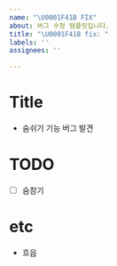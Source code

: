 ```yaml
---
name: "\U0001F41B FIX"
about: 버그 수정 템플릿입니다.
title: "\U0001F41B fix: "
labels: ''
assignees: ''

---
```


# Title

- 숨쉬기 기능 버그 발견

# TODO

- [ ] 숨참기

# etc

- 흐읍
